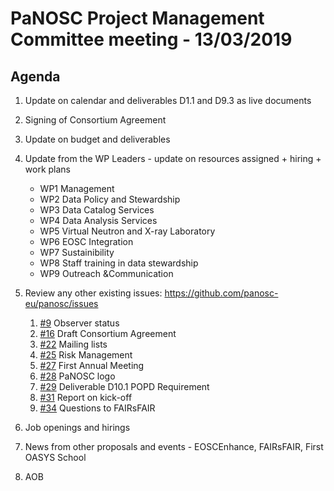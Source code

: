 PaNOSC Project Management Committee meeting - 13/03/2019
========================================================

Agenda
------

1. Update on calendar and deliverables D1.1 and D9.3 as live documents

2. Signing of Consortium Agreement

3. Update on budget and deliverables

4. Update from the WP Leaders - update on resources assigned + hiring + work plans
	*    WP1 Management
	*    WP2 Data Policy and Stewardship
	*    WP3 Data Catalog Services
	*    WP4 Data Analysis Services
	*    WP5 Virtual Neutron and X-ray Laboratory
	*    WP6 EOSC Integration
	*    WP7 Sustainibility
	*    WP8 Staff training in data stewardship
	*    WP9 Outreach &Communication

5. Review any other existing issues: https://github.com/panosc-eu/panosc/issues
	1. [#9](https://github.com/panosc-eu/panosc/issues/9) Observer status
	2. [#16](https://github.com/panosc-eu/panosc/issues/16) Draft Consortium Agreement
	3. [#22](https://github.com/panosc-eu/panosc/issues/22) Mailing lists
	4. [#25](https://github.com/panosc-eu/panosc/issues/25) Risk Management
	5. [#27](https://github.com/panosc-eu/panosc/issues/27) First Annual Meeting
	6. [#28](https://github.com/panosc-eu/panosc/issues/28) PaNOSC logo
	7. [#29](https://github.com/panosc-eu/panosc/issues/29) Deliverable D10.1 POPD Requirement
	8. [#31](https://github.com/panosc-eu/panosc/issues/31) Report on kick-off
	9. [#34](https://github.com/panosc-eu/panosc/issues/34) Questions to FAIRsFAIR

6. Job openings and hirings

7. News from other proposals and events - EOSCEnhance, FAIRsFAIR, First OASYS School

8. AOB

